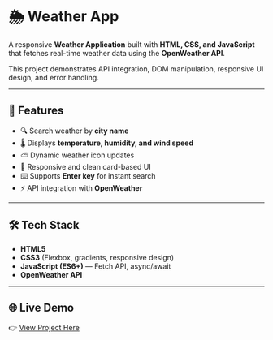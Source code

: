 # 🌦️ Weather App

A responsive **Weather Application** built with **HTML, CSS, and JavaScript** that fetches real-time weather data using the **OpenWeather API**.  

This project demonstrates API integration, DOM manipulation, responsive UI design, and error handling.

---

## 🚀 Features

- 🔍 Search weather by **city name**
- 🌡️ Displays **temperature, humidity, and wind speed**
- ⛅ Dynamic weather icon updates
- 📱 Responsive and clean card-based UI
- ⌨️ Supports **Enter key** for instant search
- ⚡ API integration with **OpenWeather**

---

## 🛠️ Tech Stack

- **HTML5**
- **CSS3** (Flexbox, gradients, responsive design)
- **JavaScript (ES6+)** — Fetch API, async/await
- **OpenWeather API**

---

## 🌐 Live Demo

👉 [View Project Here](https://aman-6301.github.io/Weather-App/)


